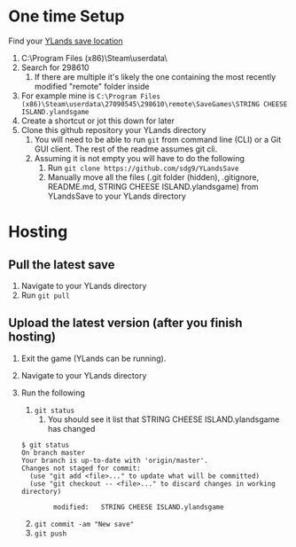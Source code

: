 # One time Setup

Find your [YLands save location](https://ylands.com/community/topic/5442-save-file-location/)

1. C:\Program Files (x86)\Steam\userdata\
2. Search for 298610
    1. If there are multiple it's likely the one containing the most recently modified "remote" folder inside
3. For example mine is `C:\Program Files (x86)\Steam\userdata\27090545\298610\remote\SaveGames\STRING CHEESE ISLAND.ylandsgame`
4. Create a shortcut or jot this down for later
5. Clone this github repository your YLands directory
   1. You will need to be able to run `git` from command line (CLI) or a Git GUI client.  The rest of the readme assumes git cli.
   1. Assuming it is not empty you will have to do the following
       1. Run `git clone https://github.com/sdg9/YLandsSave`
       2. Manually move all the files (.git folder (hidden), .gitignore, README.md, STRING CHEESE ISLAND.ylandsgame) from YLandsSave to your YLands directory

# Hosting

## Pull the latest save
1. Navigate to your YLands directory
2. Run `git pull`

## Upload the latest version (after you finish hosting)
1. Exit the game (YLands can be running).
2. Navigate to your YLands directory
3. Run the following
    1. `git status`
        1. You should see it list that STRING CHEESE ISLAND.ylandsgame has changed
    ```
    $ git status
    On branch master
    Your branch is up-to-date with 'origin/master'.
    Changes not staged for commit:
      (use "git add <file>..." to update what will be committed)
      (use "git checkout -- <file>..." to discard changes in working directory)
    
            modified:   STRING CHEESE ISLAND.ylandsgame
    ```
        
    2. `git commit -am "New save"`
    3. `git push`
    

